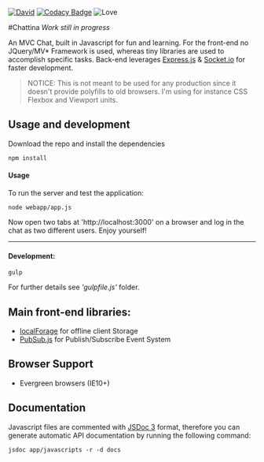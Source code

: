 [![David](https://david-dm.org/jiayihu/chattina.svg)](https://david-dm.org/jiayihu/chattina.svg)
[![Codacy Badge](https://api.codacy.com/project/badge/grade/32903457402d47f2bb1fc5d544701458)](https://www.codacy.com/app/steph-jiayi/chattina)
![Love](https://img.shields.io/badge/Made%20with-%E2%99%A5-red.svg)

#Chattina *Work still in progress*

An MVC Chat, built in Javascript for fun and learning.
For the front-end no JQuery/MV* Framework is used, whereas tiny libraries are used to accomplish specific tasks. Back-end leverages [Express.js](http://expressjs.com/) & [Socket.io](http://socket.io/) for faster development.

>NOTICE: This is not meant to be used for any production since it doesn't provide polyfills to old browsers. I'm using for instance CSS Flexbox and Viewport units.

## Usage and development

Download the repo and install the dependencies
```
npm install
```
#### Usage
To run the server and test the application:
```
node webapp/app.js
```
Now open two tabs at 'http://localhost:3000' on a browser and log in the chat as two different users. Enjoy yourself!
***
#### Development:
```
gulp
```
For further details see *'gulpfile.js'* folder.

## Main front-end libraries:
 - [localForage](https://github.com/mozilla/localForage) for offline client Storage
 - [PubSub.js](https://github.com/mroderick/PubSubJS) for Publish/Subscribe Event System

## Browser Support
 - Evergreen browsers (IE10+)

## Documentation

Javascript files are commented with [JSDoc 3](https://github.com/jsdoc3/jsdoc) format, therefore you can generate automatic API documentation by running the following command:
```
jsdoc app/javascripts -r -d docs
```
